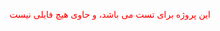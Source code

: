 <html>
  <head>
  </head>
  <body>
    <p style="color:#f00">این پروژه برای تست می باشد، و حاوی هیچ فایلی نیست</p>
  </body>
</html>
